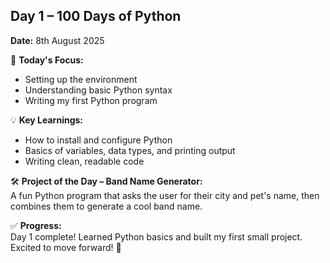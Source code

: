 ## **Day 1 – 100 Days of Python**  
**Date:** 8th August 2025  

📌 **Today's Focus:**  
- Setting up the environment  
- Understanding basic Python syntax  
- Writing my first Python program  

💡 **Key Learnings:**  
- How to install and configure Python  
- Basics of variables, data types, and printing output  
- Writing clean, readable code  

🛠 **Project of the Day – Band Name Generator:**  
A fun Python program that asks the user for their city and pet's name, then combines them to generate a cool band name.  

✅ **Progress:**  
Day 1 complete! Learned Python basics and built my first small project. Excited to move forward! 🚀  
